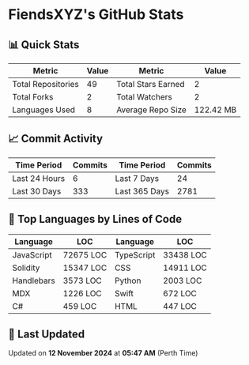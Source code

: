 # FiendsXYZ's GitHub Stats

## 📊 Quick Stats

| Metric               | Value       | Metric               | Value       |
|----------------------|-------------|----------------------|-------------|
| Total Repositories   | 49 | Total Stars Earned   | 2 |
| Total Forks          | 2 | Total Watchers       | 2 |
| Languages Used       | 8 | Average Repo Size    | 122.42 MB |

## 📈 Commit Activity

| Time Period      | Commits      | Time Period      | Commits      |
|------------------|--------------|------------------|--------------|
| Last 24 Hours    | 6 | Last 7 Days      | 24 |
| Last 30 Days     | 333 | Last 365 Days    | 2781 |

## 📝 Top Languages by Lines of Code

| Language       | LOC        | Language       | LOC        |
|----------------|------------|----------------|------------|
| JavaScript       | 72675 LOC  | TypeScript       | 33438 LOC  |
| Solidity       | 15347 LOC  | CSS       | 14911 LOC  |
| Handlebars       | 3573 LOC  | Python       | 2003 LOC  |
| MDX       | 1226 LOC  | Swift       | 672 LOC  |
| C#       | 459 LOC  | HTML       | 447 LOC  |

## 📅 Last Updated

Updated on **12 November 2024** at **05:47 AM** (Perth Time)
